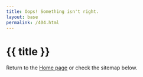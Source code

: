 ```yaml
---
title: Oops! Something isn't right.
layout: base
permalink: /404.html
---
```


# {{ title }}

Return to the [Home page](./) or check the sitemap below.